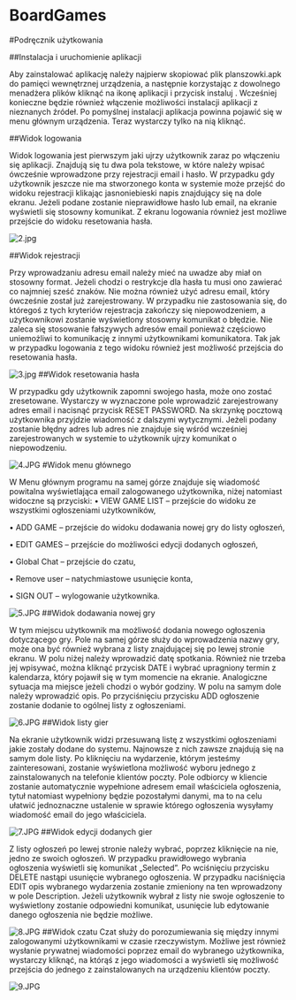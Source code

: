 # BoardGames
#Podręcznik użytkowania

##Instalacja i uruchomienie aplikacji

Aby zainstalować aplikację należy najpierw skopiować plik planszowki.apk do pamięci wewnętrznej urządzenia, a następnie korzystając z dowolnego menadżera plików kliknąć na ikonę aplikacji i przycisk instaluj .  Wcześniej konieczne będzie również włączenie możliwości instalacji aplikacji z nieznanych źródeł. Po pomyślnej instalacji aplikacja powinna pojawić się w menu głównym urządzenia. Teraz wystarczy tylko na nią kliknąć.

##Widok logowania

Widok logowania jest pierwszym jaki ujrzy użytkownik zaraz po włączeniu się aplikacji. Znajdują się tu dwa pola tekstowe, w które należy wpisać ówcześnie wprowadzone przy rejestracji email i hasło. W przypadku gdy użytkownik jeszcze nie ma stworzonego konta w systemie może przejść do widoku rejestracji klikając jasnoniebieski napis znajdujący się na dole ekranu. Jeżeli podane zostanie nieprawidłowe hasło lub email, na ekranie wyświetli się stosowny komunikat. Z ekranu logowania również jest możliwe przejście do widoku resetowania hasła.

![2.jpg](https://bitbucket.org/repo/7Ez9apE/images/2871414020-2.jpg)


##Widok rejestracji

Przy wprowadzaniu adresu email należy mieć na uwadze aby miał on stosowny format. Jeżeli chodzi o restrykcje dla hasła tu musi ono zawierać co najmniej sześć znaków. Nie można również użyć adresu email, który ówcześnie został już zarejestrowany. W przypadku nie zastosowania się, do któregoś z tych kryteriów rejestracja zakończy się niepowodzeniem, a użytkownikowi zostanie wyświetlony stosowny komunikat o błędzie. Nie zaleca się stosowanie fałszywych adresów email ponieważ częściowo uniemożliwi to komunikację z innymi użytkownikami komunikatora. Tak jak w przypadku logowania z tego widoku również jest możliwość przejścia do resetowania hasła.

![3.jpg](https://bitbucket.org/repo/7Ez9apE/images/1825323510-3.jpg)
##Widok resetowania hasła

W przypadku gdy użytkownik zapomni swojego hasła, może ono zostać zresetowane. Wystarczy w wyznaczone pole wprowadzić zarejestrowany adres email i nacisnąć przycisk RESET PASSWORD. Na skrzynkę pocztową użytkownika przyjdzie wiadomość z dalszymi wytycznymi. Jeżeli podany zostanie błędny adres lub adres nie znajduje się wśród wcześniej zarejestrowanych w systemie to użytkownik ujrzy komunikat o niepowodzeniu.

![4.JPG](https://bitbucket.org/repo/7Ez9apE/images/146368171-4.JPG)
#Widok menu głównego

W Menu głównym programu  na samej górze znajduje się wiadomość powitalna wyświetlająca email zalogowanego użytkownika,  niżej natomiast widoczne są przyciski:
•	VIEW GAME LIST – przejście do widoku ze wszystkimi ogłoszeniami użytkowników,

•	ADD GAME – przejście do widoku dodawania nowej gry do listy ogłoszeń,

•	EDIT GAMES – przejście do możliwości edycji dodanych ogłoszeń,

•	Global Chat – przejście do czatu, 

•	Remove user – natychmiastowe usunięcie konta,

•	SIGN OUT – wylogowanie użytkownika.

![5.JPG](https://bitbucket.org/repo/7Ez9apE/images/3027377119-5.JPG)
##Widok dodawania nowej gry

W tym miejscu użytkownik ma możliwość dodania nowego ogłoszenia dotyczącego gry. Pole na samej górze służy do wprowadzenia nazwy gry, może ona być również wybrana z listy znajdującej się po lewej stronie ekranu. W polu niżej należy wprowadzić datę spotkania. Również nie trzeba jej wpisywać, można kliknąć przycisk DATE i wybrać upragniony termin z kalendarza, który pojawił się w tym momencie na ekranie. Analogiczne sytuacja ma miejsce jeżeli chodzi o wybór godziny. W polu na samym dole należy wprowadzić opis. Po przyciśnięciu przycisku ADD ogłoszenie zostanie dodanie to ogólnej listy z ogłoszeniami.

![6.JPG](https://bitbucket.org/repo/7Ez9apE/images/3311131934-6.JPG)
##Widok listy gier

Na ekranie użytkownik widzi przesuwaną listę  z wszystkimi ogłoszeniami jakie zostały dodane do systemu. Najnowsze z nich zawsze znajdują się na samym dole listy. Po kliknięciu na wydarzenie, którym jesteśmy zainteresowani, zostanie wyświetlona możliwość wyboru jednego z zainstalowanych na telefonie klientów poczty. Pole odbiorcy w kliencie zostanie automatycznie wypełnione adresem email właściciela ogłoszenia, tytuł natomiast wypełniony będzie pozostałymi danymi, ma to na celu ułatwić jednoznaczne ustalenie w sprawie którego ogłoszenia wysyłamy wiadomość email do jego właściciela.

![7.JPG](https://bitbucket.org/repo/7Ez9apE/images/9934481-7.JPG)
##Widok edycji dodanych gier

Z listy ogłoszeń po lewej stronie należy wybrać, poprzez kliknięcie na nie, jedno ze swoich ogłoszeń. W przypadku prawidłowego wybrania ogłoszenia wyświetli się komunikat „Selected”. Po wciśnięciu przycisku DELETE nastąpi usunięcie wybranego ogłoszenia. W przypadku naciśnięcia EDIT opis wybranego wydarzenia zostanie zmieniony na ten wprowadzony w pole Description. Jeżeli użytkownik wybrał z listy nie swoje ogłoszenie to wyświetlony zostanie odpowiedni komunikat, usunięcie lub edytowanie danego ogłoszenia nie będzie możliwe.

![8.JPG](https://bitbucket.org/repo/7Ez9apE/images/3441373174-8.JPG)
##Widok czatu
Czat służy do porozumiewania się między innymi zalogowanymi użytkownikami w czasie rzeczywistym. Możliwe jest również wysłanie prywatnej wiadomości poprzez email do wybranego użytkownika, wystarczy kliknąć, na którąś z jego wiadomości a wyświetli się możliwość przejścia do jednego z zainstalowanych na urządzeniu klientów poczty.

![9.JPG](https://bitbucket.org/repo/7Ez9apE/images/491032614-9.JPG)
